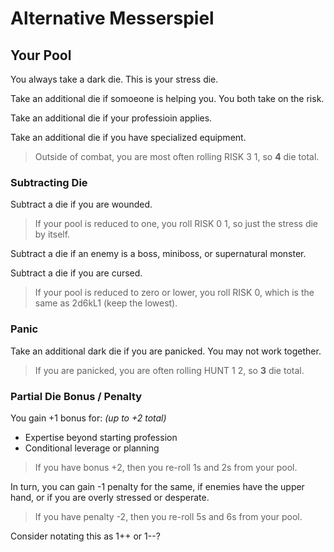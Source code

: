 # Alternative Messerspiel 

## Your Pool

You always take a dark die. This is your stress die.

Take an additional die if somoeone is helping you. You both take on the risk.

Take an additional die if your professioin applies.

Take an additional die if you have specialized equipment.

> Outside of combat, you are most often rolling RISK 3 1, so **4** die total.

### Subtracting Die

Subtract a die if you are wounded.

> If your pool is reduced to one, you roll RISK 0 1, so just the stress die by itself.

Subtract a die if an enemy is a boss, miniboss, or supernatural monster.

Subtract a die if you are cursed.

> If your pool is reduced to zero or lower, you roll RISK 0, which is the same as 2d6kL1 (keep the lowest).

### Panic

Take an additional dark die if you are panicked. You may not work together.

> If you are panicked, you are often rolling HUNT 1 2, so **3** die total.

### Partial Die Bonus / Penalty

You gain +1 bonus for: _(up to +2 total)_

* Expertise beyond starting profession
* Conditional leverage or planning

> If you have bonus +2, then you re-roll 1s and 2s from your pool.

In turn, you can gain -1 penalty for the same, if enemies have the upper hand, or if you are overly stressed or desperate.

> If you have penalty -2, then you re-roll 5s and 6s from your pool.

Consider notating this as 1++ or 1--?

